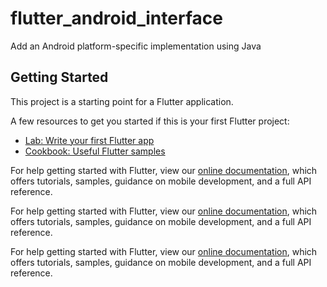 # flutter_android_interface

Add an Android platform-specific implementation using Java

## Getting Started

This project is a starting point for a Flutter application.

A few resources to get you started if this is your first Flutter project:

- [Lab: Write your first Flutter app](https://flutter.dev/docs/get-started/codelab)
- [Cookbook: Useful Flutter samples](https://flutter.dev/docs/cookbook)

For help getting started with Flutter, view our
[online documentation](https://flutter.dev/docs), which offers tutorials,
samples, guidance on mobile development, and a full API reference.

For help getting started with Flutter, view our
[online documentation](https://flutter.dev/docs), which offers tutorials,
samples, guidance on mobile development, and a full API reference.

For help getting started with Flutter, view our
[online documentation](https://flutter.dev/docs), which offers tutorials,
samples, guidance on mobile development, and a full API reference.


